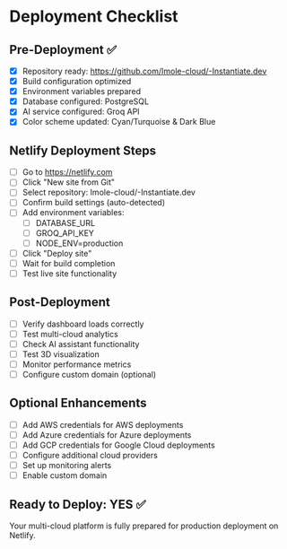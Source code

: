 # Deployment Checklist

## Pre-Deployment ✅
- [x] Repository ready: https://github.com/Imole-cloud/-Instantiate.dev
- [x] Build configuration optimized
- [x] Environment variables prepared
- [x] Database configured: PostgreSQL
- [x] AI service configured: Groq API
- [x] Color scheme updated: Cyan/Turquoise & Dark Blue

## Netlify Deployment Steps
- [ ] Go to https://netlify.com
- [ ] Click "New site from Git"
- [ ] Select repository: Imole-cloud/-Instantiate.dev
- [ ] Confirm build settings (auto-detected)
- [ ] Add environment variables:
  - [ ] DATABASE_URL
  - [ ] GROQ_API_KEY
  - [ ] NODE_ENV=production
- [ ] Click "Deploy site"
- [ ] Wait for build completion
- [ ] Test live site functionality

## Post-Deployment
- [ ] Verify dashboard loads correctly
- [ ] Test multi-cloud analytics
- [ ] Check AI assistant functionality
- [ ] Test 3D visualization
- [ ] Monitor performance metrics
- [ ] Configure custom domain (optional)

## Optional Enhancements
- [ ] Add AWS credentials for AWS deployments
- [ ] Add Azure credentials for Azure deployments
- [ ] Add GCP credentials for Google Cloud deployments
- [ ] Configure additional cloud providers
- [ ] Set up monitoring alerts
- [ ] Enable custom domain

## Ready to Deploy: YES ✅

Your multi-cloud platform is fully prepared for production deployment on Netlify.